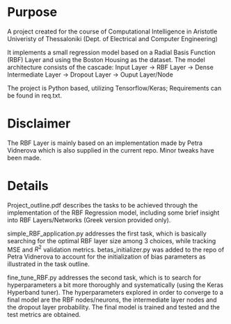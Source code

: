 # Purpose
A project created for the course of Computational Intelligence in Aristotle Univeristy of Thessaloniki 
(Dept. of Electrical and Computer Engineering)

It implements a small regression model based on a Radial Basis Function (RBF) Layer and using the Boston Housing as the dataset.
The model architecture consists of the cascade: Input Layer -> RBF Layer -> Dense Intermediate Layer 
-> Dropout Layer -> Ouput Layer/Node 

The project is Python based, utilizing Tensorflow/Keras; Requirements can be found in req.txt.

# Disclaimer
The RBF Layer is mainly based on an implementation made by Petra Vidnerova which is also supplied in the current repo.
Minor tweaks have been made.

# Details
Project_outline.pdf describes the tasks to be achieved through the implementation of the RBF Regression model, including some brief insight
into RBF Layers/Networks (Greek version provided only).

simple_RBF_application.py addresses the first task, which is basically searching for the optimal RBF layer size among 3 choices, while tracking MSE and $R^{2}$ validation metrics.
betas_initializer.py was added to the repo of Petra Vidnerova to account for the initialization of bias parameters as illustrated in the task outline.

fine_tune_RBF.py addresses the second task, which is to search for hyperparameters a bit more thoroughly and systematically (using the Keras Hyperband tuner).
The hyperparameters explored in order to converge to a final model are the RBF nodes/neurons, the intermediate layer nodes and the dropout layer probability.
The final model is trained and tested and the test metrics are obtained.
